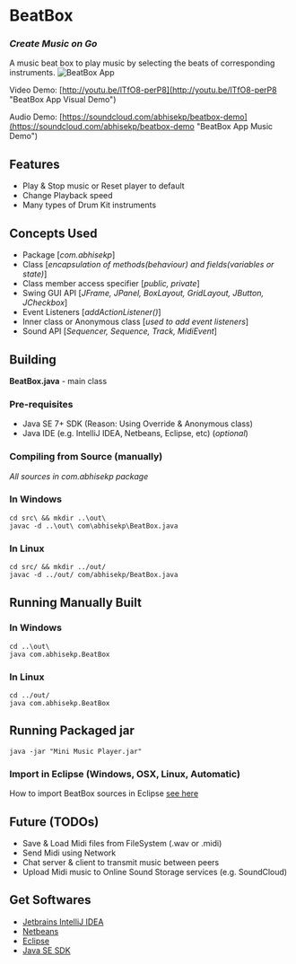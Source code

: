 # BeatBox
### *Create Music on Go*
A music beat box to play music by selecting the beats of corresponding instruments.
![BeatBox App](https://i.imgur.com/L9JHQ1o.png "BeatBox App")

Video Demo: [http://youtu.be/lTfO8-perP8](http://youtu.be/lTfO8-perP8 "BeatBox App Visual Demo")

Audio Demo: [https://soundcloud.com/abhisekp/beatbox-demo](https://soundcloud.com/abhisekp/beatbox-demo "BeatBox App Music Demo")

## Features
- Play & Stop music or Reset player to default
- Change Playback speed
- Many types of Drum Kit instruments

## Concepts Used
- Package [*com.abhisekp*]
- Class [*encapsulation of methods(behaviour) and fields(variables or state)*]
- Class member access specifier [*public, private*]
- Swing GUI API [*JFrame, JPanel, BoxLayout, GridLayout, JButton, JCheckbox*]
- Event Listeners [*addActionListener()*]
- Inner class or Anonymous class [*used to add event listeners*]
- Sound API [*Sequencer, Sequence, Track, MidiEvent*]

## Building
**BeatBox.java** - main class

### Pre-requisites
- Java SE 7+ SDK (Reason: Using Override & Anonymous class)
- Java IDE (e.g. IntelliJ IDEA, Netbeans, Eclipse, etc) (*optional*)

### Compiling from Source (manually)
*All sources in com.abhisekp package*
### In Windows
	cd src\ && mkdir ..\out\
	javac -d ..\out\ com\abhisekp\BeatBox.java

### In Linux
	cd src/ && mkdir ../out/
	javac -d ../out/ com/abhisekp/BeatBox.java

## Running Manually Built 
### In Windows
	cd ..\out\
	java com.abhisekp.BeatBox
	
### In Linux
	cd ../out/
	java com.abhisekp.BeatBox

## Running Packaged jar
	java -jar "Mini Music Player.jar"

### Import in Eclipse (Windows, OSX, Linux, Automatic)
How to import BeatBox sources in Eclipse [see here](https://imgur.com/a/GM8Rf?gallery "Import BeatBox in Eclipse")

## Future (TODOs)
- Save & Load Midi files from FileSystem (.wav or .midi)
- Send Midi using Network
- Chat server & client to transmit music between peers
- Upload Midi music to Online Sound Storage services (e.g. SoundCloud)

## Get Softwares
- [Jetbrains IntelliJ IDEA](http://www.jetbrains.com/idea/download/download_thanks.jsp)
- [Netbeans](https://netbeans.org/downloads/start.html?platform=windows&lang=en&option=javase)
- [Eclipse](https://www.eclipse.org/downloads/packages/eclipse-standard-432/keplersr2)
- [Java SE SDK](http://www.oracle.com/technetwork/java/javase/downloads/index.html)
